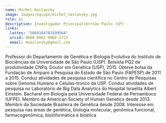 ```yaml
---
name: Michel Naslavsky
image: images/equipe/michel_naslavsky.jpg
role: pi
description: Investigador Principal<br>São Paulo (SP)
links:
  lattes: "5084104783599564"
  orcid: 0000-0002-9068-1713
  email: mnaslavsky@gmail.com
---
```


Professor do Departamento de Genética e Biologia Evolutiva do Instituto de Biociências da Universidade de São Paulo (USP). Bolsista PQ2 de produtividade CNPq. Doutor em Genética (USP), 2015. Obteve bolsa da Fundação de Amparo à Pesquisa do Estado de São Paulo (FAPESP) de 2011 a 2015. Conduz atividades de pesquisa científica no Centro de Pesquisas sobre Genoma Humano e Células-tronco da USP. Conduz atividades de pesquisa no Laboratório de Big Data Analytics do Hospital Israelita Albert Einstein. Bacharel em Biologia pela Universidade Federal de Pernambuco (UFPE). Membro da American Society of Human Genetics desde 2013. Membro da Sociedade Brasileira de Genética desde 2008. Interesse em pesquisa nas áreas de genética, biologia molecular, genômica funcional, farmacogenômica, bioinformática e bioética
